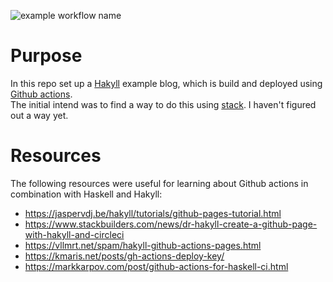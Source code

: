 ![example workflow name](https://github.com/mkDoku/GithubActionsWithStack/workflows/build/badge.svg)
# Purpose

In this repo set up a [Hakyll](https://jaspervdj.be/hakyll/) example blog, which is 
build and deployed using [Github actions](https://github.com/features/actions).  
The initial intend was to find a way to do this using 
[stack](https://docs.haskellstack.org/en/stable/README/). I haven't figured out a way yet.

# Resources

The following resources were useful for learning about Github actions in combination with
Haskell and Hakyll:

  - https://jaspervdj.be/hakyll/tutorials/github-pages-tutorial.html
  - https://www.stackbuilders.com/news/dr-hakyll-create-a-github-page-with-hakyll-and-circleci
  - https://vllmrt.net/spam/hakyll-github-actions-pages.html
  - https://kmaris.net/posts/gh-actions-deploy-key/
  - https://markkarpov.com/post/github-actions-for-haskell-ci.html
 
